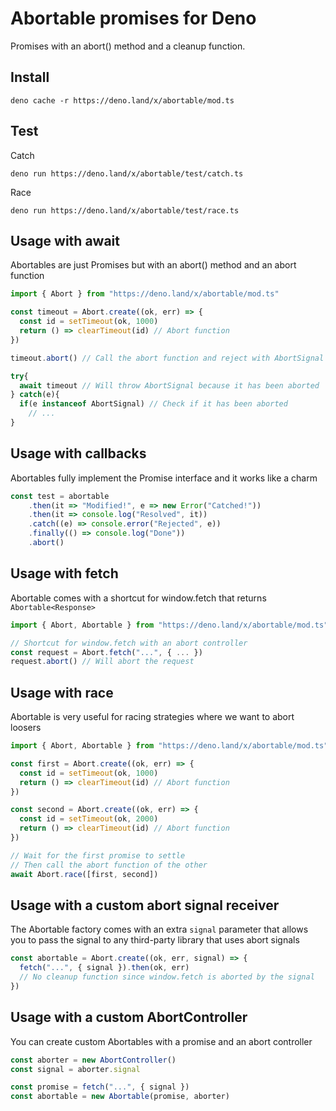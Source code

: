 # Abortable promises for Deno

Promises with an abort() method and a cleanup function.

## Install 

    deno cache -r https://deno.land/x/abortable/mod.ts

## Test

Catch

    deno run https://deno.land/x/abortable/test/catch.ts

Race

    deno run https://deno.land/x/abortable/test/race.ts

## Usage with await

Abortables are just Promises but with an abort() method and an abort function

```typescript
import { Abort } from "https://deno.land/x/abortable/mod.ts"

const timeout = Abort.create((ok, err) => {
  const id = setTimeout(ok, 1000)
  return () => clearTimeout(id) // Abort function
})

timeout.abort() // Call the abort function and reject with AbortSignal

try{
  await timeout // Will throw AbortSignal because it has been aborted
} catch(e){
  if(e instanceof AbortSignal) // Check if it has been aborted
    // ...
}
```

## Usage with callbacks

Abortables fully implement the Promise interface and it works like a charm

```typescript
const test = abortable
    .then(it => "Modified!", e => new Error("Catched!"))
    .then(it => console.log("Resolved", it))
    .catch((e) => console.error("Rejected", e))
    .finally(() => console.log("Done"))
    .abort()
```

## Usage with fetch

Abortable comes with a shortcut for window.fetch that returns `Abortable<Response>`

```typescript
import { Abort, Abortable } from "https://deno.land/x/abortable/mod.ts"

// Shortcut for window.fetch with an abort controller
const request = Abort.fetch("...", { ... })
request.abort() // Will abort the request
```

## Usage with race

Abortable is very useful for racing strategies where we want to abort loosers

```typescript
import { Abort, Abortable } from "https://deno.land/x/abortable/mod.ts"

const first = Abort.create((ok, err) => {
  const id = setTimeout(ok, 1000)
  return () => clearTimeout(id) // Abort function
})

const second = Abort.create((ok, err) => {
  const id = setTimeout(ok, 2000)
  return () => clearTimeout(id) // Abort function
})

// Wait for the first promise to settle
// Then call the abort function of the other
await Abort.race([first, second])
```

## Usage with a custom abort signal receiver

The Abortable factory comes with an extra `signal` parameter that allows you to pass the signal to any third-party library that uses abort signals

```typescript
const abortable = Abort.create((ok, err, signal) => {
  fetch("...", { signal }).then(ok, err)
  // No cleanup function since window.fetch is aborted by the signal
})
```

## Usage with a custom AbortController

You can create custom Abortables with a promise and an abort controller

```typescript
const aborter = new AbortController()
const signal = aborter.signal

const promise = fetch("...", { signal })
const abortable = new Abortable(promise, aborter)
```